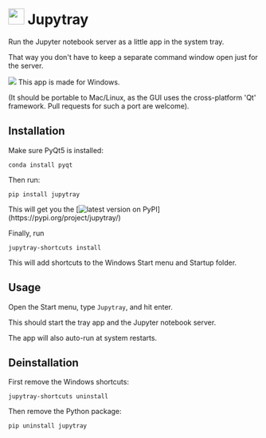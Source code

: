 <h1>
<img src="https://raw.githubusercontent.com/tfiers/jupytray/main/src/jupytray/static/jupyter.ico" width=32>
Jupytray
</h1>

Run the Jupyter notebook server as a little app in the system tray. 

That way you don't have to keep a separate command window open just for the server.

<img src="https://img.icons8.com/windows/32/000000/windows-10.png"/> This app is made for Windows.

(It should be portable to Mac/Linux, as the GUI uses the cross-platform 'Qt' framework.
Pull requests for such a port are welcome).


## Installation

Make sure PyQt5 is installed:
```
conda install pyqt
```

Then run:
```
pip install jupytray
```
This will get you the
[![latest version on PyPI](https://img.shields.io/pypi/v/jupytray.svg?label=latest%20version%20on%20PyPI:)](https://pypi.org/project/jupytray/)

Finally, run
```
jupytray-shortcuts install
```
This will add shortcuts to the Windows Start menu and Startup folder.



## Usage

Open the Start menu, type `Jupytray`, and hit enter.

This should start the tray app and the Jupyter notebook server.

The app will also auto-run at system restarts. 


## Deinstallation

First remove the Windows shortcuts:
```
jupytray-shortcuts uninstall
```
Then remove the Python package:
```
pip uninstall jupytray
```
